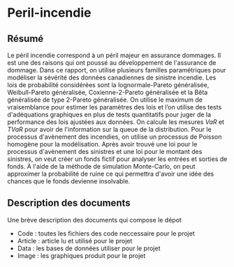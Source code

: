 # Peril-incendie
## Résumé
Le péril incendie correspond à un péril majeur en assurance dommages. Il est une des raisons qui ont poussé au développement de l'assurance de dommage. Dans ce rapport, on utilise plusieurs familles paramétriques pour modéliser la sévérité des données canadiennes de sinistre incendie. Les lois de probabilité considérées sont la lognormale-Pareto généralisée, Weibull-Pareto généralisée, Coxienne-2-Pareto généralisée et la Bêta généralisée de type 2-Pareto généralisée. On utilise le maximum de vraisemblance pour estimer les paramètres des lois et l’on utilise des tests d'adéquations graphiques en plus de tests quantitatifs pour juger de la performance des lois ajustées aux données. On calcule les mesures $VaR$ et $TVaR$ pour avoir de l'information sur la queue de la distribution. Pour le processus d'avènement des incendies, on utilise un processus de Poisson homogène pour la modélisation. Après avoir trouvé une loi pour le processus d'avènement des sinistres et une loi pour le montant des sinistres, on veut créer un fonds fictif pour analyser les entrées et sorties de fonds. À l'aide de la méthode de simulation Monte-Carlo, on peut approximer la probabilité de ruine ce qui permettra d'avoir une idée des chances que le fonds devienne insolvable.

## Description des documents 
Une brève description des documents qui compose le dépot
- Code : toutes les fichiers des code neccessaire pour le projet
- Article : article lu et utilisé pour le projet
- Data : les bases de données utiliser pour le projet
- Image : les graphiques produit pour le projet

